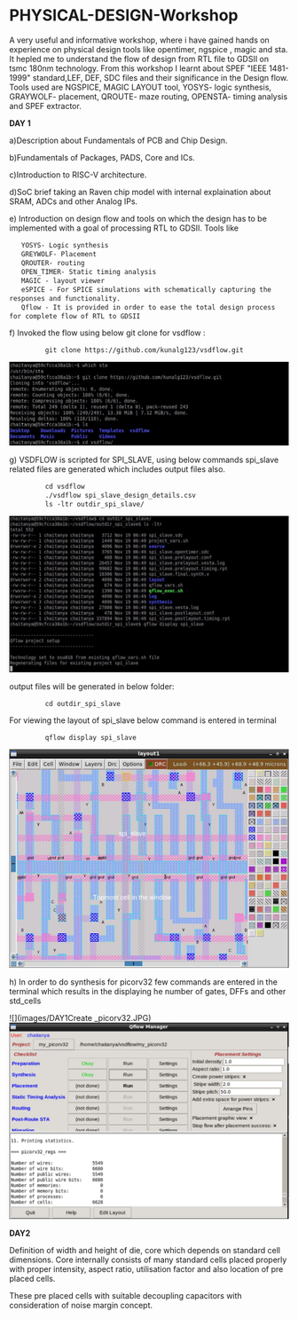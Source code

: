 # PHYSICAL-DESIGN-Workshop
A very useful and informative workshop, where i have gained hands on experience on physical design tools like opentimer, ngspice , magic and sta. It hepled me to understand the flow of design from RTL file to GDSII on tsmc 180nm technology. From this workshop I learnt about SPEF "IEEE 1481-1999" standard,LEF, DEF, SDC files and their significance in the Design flow. Tools used are NGSPICE, MAGIC LAYOUT tool, YOSYS- logic synthesis, GRAYWOLF- placement, QROUTE- maze routing, OPENSTA- timing analysis and SPEF extractor.


**DAY 1** 
    
 a)Description about Fundamentals of PCB and Chip Design.
    
 b)Fundamentals of Packages, PADS, Core and ICs.
    
 c)Introduction to RISC-V architecture.
    
 d)SoC brief taking an Raven chip model with internal explaination about SRAM, ADCs and other Analog IPs.
    
 e) Introduction on design flow and tools on which the design has to be implemented with a goal of processing RTL to GDSII. Tools like 
    
       YOSYS- Logic synthesis
       GREYWOLF- Placement 
       QROUTER- routing
       OPEN_TIMER- Static timing analysis
       MAGIC - layout viewer
       eSPICE - For SPICE simulations with schematically capturing the responses and functionality.
       Qflow - It is provided in order to ease the total design process for complete flow of RTL to GDSII 
       
 f) Invoked the flow using  below git clone for vsdflow : 
            
             git clone https://github.com/kunalg123/vsdflow.git
             
 ![](images/1.vsdflow.JPG)
 
 g) VSDFLOW is scripted for SPI_SLAVE, using below commands spi_slave related files are generated which includes output files also.
        
             cd vsdflow
             ./vsdflow spi_slave_design_details.csv
             ls -ltr outdir_spi_slave/
             
  ![](images/DAY1spi_output.JPG)
        
 output files will be generated in below folder:
             
             cd outdir_spi_slave
         
 For viewing the layout of spi_slave below command is entered in terminal
             
             qflow display spi_slave
  
  ![](images/DAY1layout_spi.JPG)
  
  
 h) In order to do synthesis for picorv32 few commands are entered in the terminal which results in the displaying 
    he number of gates, DFFs and other std_cells
    
  ![](images/DAY1Create _picorv32.JPG)
  ![](images/DAY1synthesis_statistics_of_picorv32.JPG)
  
**DAY2**
        
 Definition of width and height of die, core which depends on standard cell dimensions. 
 Core internally consists of many standard cells placed properly with proper intensity, aspect ratio, utilisation factor
 and also location of pre placed cells.
        
 These pre placed cells with suitable decoupling capacitors with consideration of noise margin concept.
  
 
